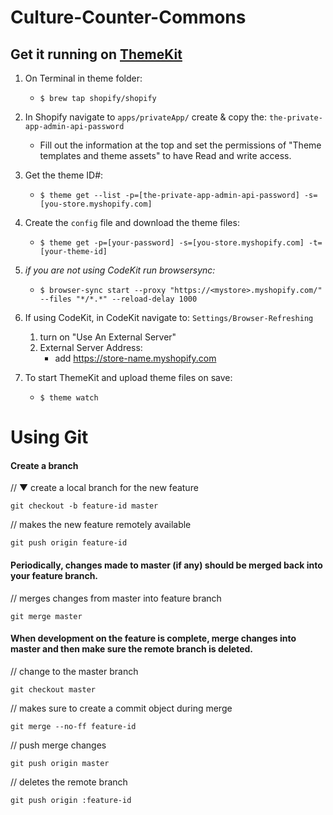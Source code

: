 # Culture-Counter-Commons

## Get it running on [ThemeKit](https://www.shopify.com/partners/blog/git-guide#workflow)

1. On Terminal in theme folder:
    - `$ brew tap shopify/shopify`
    
2. In Shopify navigate to `apps/privateApp/` create & copy the: `the-private-app-admin-api-password`
    - Fill out the information at the top and set the permissions of "Theme templates and theme assets" to have Read and write access.
    
3. Get the theme ID#:
    - `$ theme get --list -p=[the-private-app-admin-api-password] -s=[you-store.myshopify.com]`
    
4. Create the `config` file and download the theme files:
    - `$ theme get -p=[your-password] -s=[you-store.myshopify.com] -t=[your-theme-id]`
    
5. *if you are not using CodeKit run browsersync:*
    - `$ browser-sync start --proxy "https://<mystore>.myshopify.com/" --files "*/*.*" --reload-delay 1000`
        
6. If using CodeKit, in CodeKit navigate to: `Settings/Browser-Refreshing`
    1. turn on "Use An External Server"
    2. External Server Address:
        - add https://store-name.myshopify.com

5. To start ThemeKit and upload theme files on save:
    - `$ theme watch`

# Using Git

#### Create a branch

// &#9660; create a local branch for the new feature

`git checkout -b feature-id master`

// makes the new feature remotely available

`git push origin feature-id`

#### Periodically, changes made to master (if any) should be merged back into your feature branch.

// merges changes from master into feature branch

`git merge master`

#### When development on the feature is complete, merge changes into master and then make sure the remote branch is deleted.

// change to the master branch

`git checkout master` 

// makes sure to create a commit object during merge

`git merge --no-ff feature-id`

// push merge changes

`git push origin master`

// deletes the remote branch

`git push origin :feature-id`